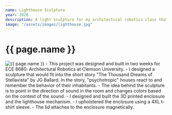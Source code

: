 ```yaml
---
name: Lighthouse Sculpture
year: 2020
description: A light sculpture for my architectural robotics class that reacts to sound
image: "/assets/images/lighthouse.jpg"
---
```

# {{ page.name }}
<img class="img-fluid" alt="{{ page.name }}" src="{{ page.image | relative_url }}">
- This project was designed and built in two weeks for ECE 8680: Architectural
Robotics at Clemson University.
- I designed a sculpture that would fit into the short story "The Thousand Dreams
of Stellavista" by JG Ballard. In the story, "psychotropic" houses react to and
remember the behavior of their inhabitants.
- The idea behind the sculpture is to point in the direction of sound in the room
and changes colors based on the context of the sound.
- I designed and built the 3D printed enclosure and the lighthouse mechanism.
- I upholstered the enclosure using a 4XL t-shirt sleeve.
- The lid attaches to the enclosure magnetically.
